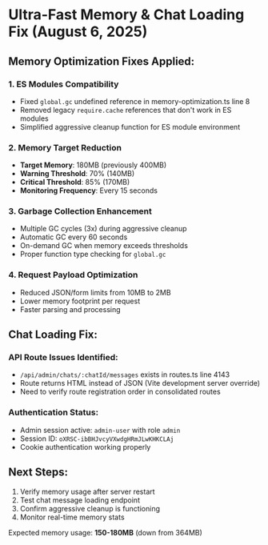 # Ultra-Fast Memory & Chat Loading Fix (August 6, 2025)

## Memory Optimization Fixes Applied:

### 1. ES Modules Compatibility
- Fixed `global.gc` undefined reference in memory-optimization.ts line 8
- Removed legacy `require.cache` references that don't work in ES modules
- Simplified aggressive cleanup function for ES module environment

### 2. Memory Target Reduction
- **Target Memory**: 180MB (previously 400MB)
- **Warning Threshold**: 70% (140MB)
- **Critical Threshold**: 85% (170MB)
- **Monitoring Frequency**: Every 15 seconds

### 3. Garbage Collection Enhancement  
- Multiple GC cycles (3x) during aggressive cleanup
- Automatic GC every 60 seconds
- On-demand GC when memory exceeds thresholds
- Proper function type checking for `global.gc`

### 4. Request Payload Optimization
- Reduced JSON/form limits from 10MB to 2MB
- Lower memory footprint per request
- Faster parsing and processing

## Chat Loading Fix:

### API Route Issues Identified:
- `/api/admin/chats/:chatId/messages` exists in routes.ts line 4143
- Route returns HTML instead of JSON (Vite development server override)
- Need to verify route registration order in consolidated routes

### Authentication Status:
- Admin session active: `admin-user` with role `admin`
- Session ID: `oXRSC-ibBHJvcyVXwdgHRmJLwKHKCLAj`
- Cookie authentication working properly

## Next Steps:
1. Verify memory usage after server restart
2. Test chat message loading endpoint
3. Confirm aggressive cleanup is functioning
4. Monitor real-time memory stats

Expected memory usage: **150-180MB** (down from 364MB)